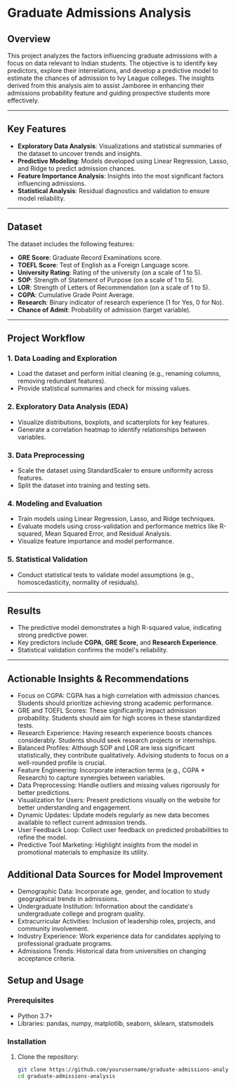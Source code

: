 # Graduate Admissions Analysis

## Overview
This project analyzes the factors influencing graduate admissions with a focus on data relevant to Indian students. The objective is to identify key predictors, explore their interrelations, and develop a predictive model to estimate the chances of admission to Ivy League colleges. The insights derived from this analysis aim to assist Jamboree in enhancing their admissions probability feature and guiding prospective students more effectively.

---

## Key Features
- **Exploratory Data Analysis**: Visualizations and statistical summaries of the dataset to uncover trends and insights.
- **Predictive Modeling**: Models developed using Linear Regression, Lasso, and Ridge to predict admission chances.
- **Feature Importance Analysis**: Insights into the most significant factors influencing admissions.
- **Statistical Analysis**: Residual diagnostics and validation to ensure model reliability.

---

## Dataset
The dataset includes the following features:
- **GRE Score**: Graduate Record Examinations score.
- **TOEFL Score**: Test of English as a Foreign Language score.
- **University Rating**: Rating of the university (on a scale of 1 to 5).
- **SOP**: Strength of Statement of Purpose (on a scale of 1 to 5).
- **LOR**: Strength of Letters of Recommendation (on a scale of 1 to 5).
- **CGPA**: Cumulative Grade Point Average.
- **Research**: Binary indicator of research experience (1 for Yes, 0 for No).
- **Chance of Admit**: Probability of admission (target variable).

---

## Project Workflow

### 1. **Data Loading and Exploration**
- Load the dataset and perform initial cleaning (e.g., renaming columns, removing redundant features).
- Provide statistical summaries and check for missing values.

### 2. **Exploratory Data Analysis (EDA)**
- Visualize distributions, boxplots, and scatterplots for key features.
- Generate a correlation heatmap to identify relationships between variables.

### 3. **Data Preprocessing**
- Scale the dataset using StandardScaler to ensure uniformity across features.
- Split the dataset into training and testing sets.

### 4. **Modeling and Evaluation**
- Train models using Linear Regression, Lasso, and Ridge techniques.
- Evaluate models using cross-validation and performance metrics like R-squared, Mean Squared Error, and Residual Analysis.
- Visualize feature importance and model performance.

### 5. **Statistical Validation**
- Conduct statistical tests to validate model assumptions (e.g., homoscedasticity, normality of residuals).

---

## Results
- The predictive model demonstrates a high R-squared value, indicating strong predictive power.
- Key predictors include **CGPA**, **GRE Score**, and **Research Experience**.
- Statistical validation confirms the model's reliability.

---

## Actionable Insights & Recommendations
- Focus on CGPA: CGPA has a high correlation with admission chances. Students should prioritize achieving strong academic performance.
- GRE and TOEFL Scores: These significantly impact admission probability. Students should aim for high scores in these standardized tests.
- Research Experience: Having research experience boosts chances considerably. Students should seek research projects or internships.
- Balanced Profiles: Although SOP and LOR are less significant statistically, they contribute qualitatively. Advising students to focus on a well-rounded profile is crucial.
- Feature Engineering: Incorporate interaction terms (e.g., CGPA * Research) to capture synergies between variables.
- Data Preprocessing: Handle outliers and missing values rigorously for better predictions.
- Visualization for Users: Present predictions visually on the website for better understanding and engagement.
- Dynamic Updates: Update models regularly as new data becomes available to reflect current admission trends.
- User Feedback Loop: Collect user feedback on predicted probabilities to refine the model.
- Predictive Tool Marketing: Highlight insights from the model in promotional materials to emphasize its utility.

## Additional Data Sources for Model Improvement
- Demographic Data: Incorporate age, gender, and location to study geographical trends in admissions.
- Undergraduate Institution: Information about the candidate's undergraduate college and program quality.
- Extracurricular Activities: Inclusion of leadership roles, projects, and community involvement.
- Industry Experience: Work experience data for candidates applying to professional graduate programs.
- Admissions Trends: Historical data from universities on changing acceptance criteria.

## Setup and Usage

### Prerequisites
- Python 3.7+
- Libraries: pandas, numpy, matplotlib, seaborn, sklearn, statsmodels

### Installation
1. Clone the repository:
   ```bash
   git clone https://github.com/yourusername/graduate-admissions-analysis.git
   cd graduate-admissions-analysis

